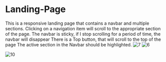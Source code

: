# Landing-Page
This is a responsive landing page that contains a navbar and multiple sections.
Clicking on a navigation item will scroll to the appropriate section of the page.
The navbar is sticky, if I stop scrolling for a period of time, the navbar will disappear
There is a Top button, that will scroll to the top of the page
The active section in the Navbar should be highlighted.
![7](https://github.com/areejsalah/Landing-Page/assets/115875877/f2e34d64-e64d-4af7-b766-44bb3e55b8ae)
![6](https://github.com/areejsalah/Landing-Page/assets/115875877/a1cffa9b-c370-4663-a426-6874774d0b7c)

![10](https://github.com/areejsalah/Landing-Page/assets/115875877/0d241348-9b2d-47a4-9df8-600b0e9f4fcb)



